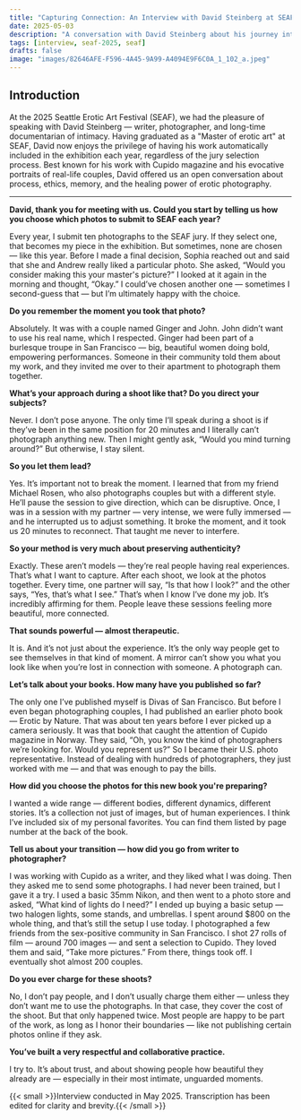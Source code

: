 ```yaml
---
title: "Capturing Connection: An Interview with David Steinberg at SEAF 2025"
date: 2025-05-03
description: "A conversation with David Steinberg about his journey into erotic photography, his process of capturing intimacy between couples, and the stories behind his iconic images."
tags: [interview, seaf-2025, seaf]
drafts: false
image: "images/82646AFE-F596-4A45-9A99-A4094E9F6C0A_1_102_a.jpeg"
---
```


## Introduction

At the 2025 Seattle Erotic Art Festival (SEAF), we had the pleasure of speaking with David Steinberg — writer, photographer, and long-time documentarian of intimacy. Having graduated as a "Master of erotic art" at SEAF, David now enjoys the privilege of having his work automatically included in the exhibition each year, regardless of the jury selection process. Best known for his work with Cupido magazine and his evocative portraits of real-life couples, David offered us an open conversation about process, ethics, memory, and the healing power of erotic photography.

---
**David, thank you for meeting with us. Could you start by telling us how you choose which photos to submit to SEAF each year?**

Every year, I submit ten photographs to the SEAF jury. If they select one, that becomes my piece in the exhibition. But sometimes, none are chosen — like this year. Before I made a final decision, Sophia reached out and said that she and Andrew really liked a particular photo. She asked, “Would you consider making this your master's picture?” I looked at it again in the morning and thought, “Okay.” I could’ve chosen another one — sometimes I second-guess that — but I’m ultimately happy with the choice.

**Do you remember the moment you took that photo?**

Absolutely. It was with a couple named Ginger and John. John didn’t want to use his real name, which I respected. Ginger had been part of a burlesque troupe in San Francisco — big, beautiful women doing bold, empowering performances. Someone in their community told them about my work, and they invited me over to their apartment to photograph them together.

**What’s your approach during a shoot like that? Do you direct your subjects?**

Never. I don’t pose anyone. The only time I’ll speak during a shoot is if they’ve been in the same position for 20 minutes and I literally can’t photograph anything new. Then I might gently ask, “Would you mind turning around?” But otherwise, I stay silent.

**So you let them lead?**

Yes. It’s important not to break the moment. I learned that from my friend Michael Rosen, who also photographs couples but with a different style. He’ll pause the session to give direction, which can be disruptive. Once, I was in a session with my partner — very intense, we were fully immersed — and he interrupted us to adjust something. It broke the moment, and it took us 20 minutes to reconnect. That taught me never to interfere.

**So your method is very much about preserving authenticity?**

Exactly. These aren’t models — they’re real people having real experiences. That’s what I want to capture. After each shoot, we look at the photos together. Every time, one partner will say, “Is that how I look?” and the other says, “Yes, that’s what I see.” That’s when I know I’ve done my job. It’s incredibly affirming for them. People leave these sessions feeling more beautiful, more connected.

**That sounds powerful — almost therapeutic.**

It is. And it’s not just about the experience. It’s the only way people get to see themselves in that kind of moment. A mirror can’t show you what you look like when you’re lost in connection with someone. A photograph can.

**Let’s talk about your books. How many have you published so far?**

The only one I’ve published myself is Divas of San Francisco. But before I even began photographing couples, I had published an earlier photo book — Erotic by Nature. That was about ten years before I ever picked up a camera seriously. It was that book that caught the attention of Cupido magazine in Norway. They said, “Oh, you know the kind of photographers we’re looking for. Would you represent us?” So I became their U.S. photo representative. Instead of dealing with hundreds of photographers, they just worked with me — and that was enough to pay the bills.

**How did you choose the photos for this new book you're preparing?**

I wanted a wide range — different bodies, different dynamics, different stories. It’s a collection not just of images, but of human experiences. I think I’ve included six of my personal favorites. You can find them listed by page number at the back of the book.

**Tell us about your transition — how did you go from writer to photographer?**

I was working with Cupido as a writer, and they liked what I was doing. Then they asked me to send some photographs. I had never been trained, but I gave it a try. I used a basic 35mm Nikon, and then went to a photo store and asked, “What kind of lights do I need?” I ended up buying a basic setup — two halogen lights, some stands, and umbrellas. I spent around $800 on the whole thing, and that’s still the setup I use today. I photographed a few friends from the sex-positive community in San Francisco. I shot 27 rolls of film — around 700 images — and sent a selection to Cupido. They loved them and said, “Take more pictures.” From there, things took off. I eventually shot almost 200 couples.

**Do you ever charge for these shoots?**

No, I don’t pay people, and I don’t usually charge them either — unless they don’t want me to use the photographs. In that case, they cover the cost of the shoot. But that only happened twice. Most people are happy to be part of the work, as long as I honor their boundaries — like not publishing certain photos online if they ask.

**You’ve built a very respectful and collaborative practice.**

I try to. It’s about trust, and about showing people how beautiful they already are — especially in their most intimate, unguarded moments.


{{< small >}}Interview conducted in May 2025. Transcription has been edited for clarity and brevity.{{< /small >}}
